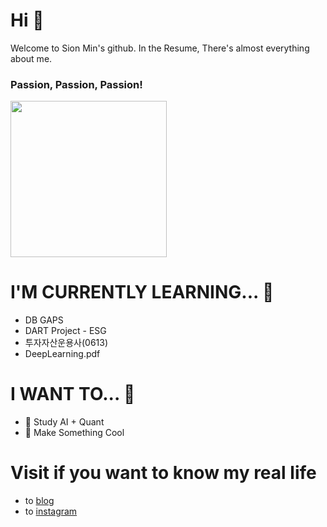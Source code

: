# Hi 👋
Welcome to Sion Min's github. 
In the Resume, There's almost everything about me.
### Passion, Passion, Passion!
<img height="250px" src="https://img1.daumcdn.net/thumb/R1280x0.fjpg/?fname=http://t1.daumcdn.net/brunch/service/user/msS/image/N9_HlAq3t9sZjrMt9tzGMhFU9ww.jfif">

# I'M CURRENTLY LEARNING... 🌱
- DB GAPS
- DART Project - ESG 
- 투자자산운용사(0613)
- DeepLearning.pdf

# I WANT TO... 🔭
- 🤖 Study AI + Quant
- 🤩 Make Something Cool

# Visit if you want to know my real life
- to [blog](https://blog.naver.com/sioniasak)
- to [instagram](https://instagram.com/onsi__self)

